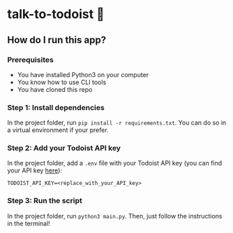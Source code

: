 # talk-to-todoist 🎤

## How do I run this app?
### Prerequisites
- You have installed Python3 on your computer
- You know how to use CLI tools
- You have cloned this repo

### Step 1: Install dependencies
In the project folder, run `pip install -r requirements.txt`. You can do so in a virtual environment if your prefer.

### Step 2: Add your Todoist API key
In the project folder, add a `.env` file with your Todoist API key (you can find your API key [here](https://app.todoist.com/app/settings/integrations/developer)):
```
TODOIST_API_KEY=<replace_with_your_API_key>
```

### Step 3: Run the script
In the project folder, run `python3 main.py`. Then, just follow the instructions in the terminal!